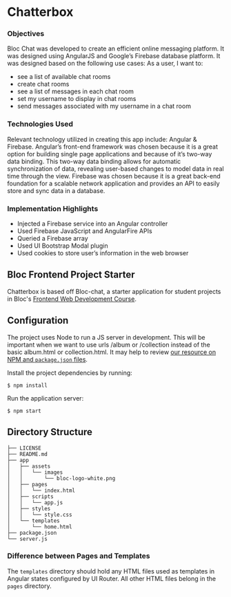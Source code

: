 # Chatterbox

### Objectives
Bloc Chat was developed to create an efficient online messaging platform. It was designed using AngularJS and Google’s Firebase database platform. It was designed based on the following use cases:
      As a user, I want to:
* see a list of available chat rooms
* create chat rooms
* see a list of messages in each chat room
* set my username to display in chat rooms
* send messages associated with my username in a chat room

### Technologies Used
Relevant technology utilized in creating this app include: Angular & Firebase. Angular’s front-end framework was chosen because it is a great option for building single page applications and because of it’s two-way data binding. This two-way data binding allows for automatic synchronization of data, revealing user-based changes to model data in real time through the view. Firebase was chosen because it is a great back-end foundation for a scalable network application and provides an API to easily store and sync data in a database.

### Implementation Highlights
* Injected a Firebase service into an Angular controller
* Used Firebase JavaScript and AngularFire APIs
* Queried a Firebase array
* Used UI Bootstrap Modal plugin
* Used cookies to store user’s information in the web browser

## Bloc Frontend Project Starter

Chatterbox is based off Bloc-chat, a starter application for student projects in Bloc's [Frontend Web Development Course](https://www.bloc.io/frontend-development-bootcamp).

## Configuration

The project uses Node to run a JS server in development. This will be important when we want to use urls /album or /collection instead of the basic album.html or collection.html. It may  help to review [our resource on NPM and `package.json` files](https://www.bloc.io/resources/npm-and-package-json).

Install the project dependencies by running:

```
$ npm install
```

Run the application server:
```
$ npm start
```

## Directory Structure

```
├── LICENSE
├── README.md
├── app
│   ├── assets
│   │   └── images
│   │       └── bloc-logo-white.png
│   ├── pages
│   │   └── index.html
│   ├── scripts
│   │   └── app.js
│   ├── styles
│   │   └── style.css
│   └── templates
│       └── home.html
├── package.json
└── server.js
```

### Difference between Pages and Templates

The `templates` directory should hold any HTML files used as templates in Angular states configured by UI Router. All other HTML files belong in the `pages` directory.
